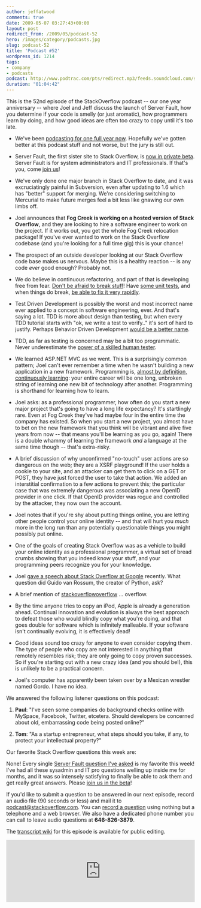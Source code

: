 ```yaml
---
author: jeffatwood
comments: true
date: 2009-05-07 03:27:43+00:00
layout: post
redirect_from: /2009/05/podcast-52
hero: /images/category/podcasts.jpg
slug: podcast-52
title: 'Podcast #52'
wordpress_id: 1214
tags:
- company
- podcasts
podcast: http://www.podtrac.com/pts/redirect.mp3/feeds.soundcloud.com/stream/14377351-stack-exchange-stack-overflow-podcast-26.mp3
duration: "01:04:42"
---
```


This is the 52nd episode of the StackOverflow podcast -- our one year anniversary -- where Joel and Jeff discuss the launch of Server Fault, how you determine if your code is smelly (or just aromatic), how programmers learn by doing, and how good ideas are often too crazy to copy until it's too late.






  * We've been [podcasting for one full year now](http://blog.stackoverflow.com/2008/04/podcast-1/). Hopefully we've gotten better at this podcast stuff and not worse, but the jury is still out.


  * Server Fault, the first sister site to Stack Overflow, is [now in private beta](http://blog.stackoverflow.com/2009/04/server-fault-private-beta-begins/). Server Fault is for system administrators and IT professionals. If that's you, come [join us](http://blog.stackoverflow.com/2009/04/server-fault-private-beta-begins/)!


  * We've only done one major branch in Stack Overflow to date, and it was excruciatingly painful in Subversion, even after updating to 1.6 which has "better" support for merging. We're considering switching to Mercurial to make future merges feel a bit less like gnawing our own limbs off.  



  * Joel announces that **Fog Creek is working on a hosted version of Stack Overflow**, and they are looking to hire a software engineer to work on the project. If it works out, you get the whole Fog Creek relocation package! If you've ever wanted to work on the Stack Overflow codebase (and you're looking for a full time gig) this is your chance!  



  * The prospect of an outside developer looking at our Stack Overflow code base makes us nervous. Maybe this is a healthy reaction -- is any code _ever_ good enough? Probably not.


  * We do believe in continuous refactoring, and part of that is developing free from fear. [Don't be afraid to break stuff](http://www.codinghorror.com/blog/archives/000123.html)! Have [some unit tests](http://www.codinghorror.com/blog/archives/000640.html), and when things do break, [be able to fix it very rapidly](http://www.codinghorror.com/blog/archives/001239.html).


  * Test Driven Development is possibly the worst and most incorrect name ever applied to a concept in software engineering, ever. And that's saying a lot. TDD is more about design than testing, but when every TDD tutorial starts with "ok, we write a test to verify.." it's sort of hard to justify. Perhaps Behavior Driven Development [would be a better name](http://codebetter.com/blogs/jeremy.miller/archive/2007/09/06/bdd-tdd-and-the-other-double-d-s.aspx).


  * TDD, as far as testing is concerned may be a bit too programmatic. Never underestimate the [power of a skilled human tester](http://www.joelonsoftware.com/articles/fog0000000067.html). 


  * We learned ASP.NET MVC as we went. This is a surprisingly common pattern; Joel can't ever remember a time when he wasn't building a new application in a new framework. Programming is, [almost by definition, continuously learning](http://www.codinghorror.com/blog/archives/000895.html): your entire career will be one long, unbroken string of learning one new bit of technology after another. Programming is shorthand for learning how to learn.


  * Joel asks: as a professional programmer, how often do you start a new major project that's going to have a long life expectancy? It's startlingly rare. Even at Fog Creek they've had maybe four in the entire time the company has existed. So when you start a new project, you almost have to bet on the new framework that you think will be vibrant and alive five years from now -- that means you'll be learning as you go, again! There is a double whammy of learning the framework _and_ a language at the same time though -- that's extra-risky.


  * A brief discussion of why unconfirmed "no-touch" user actions are so dangerous on the web; they are a XSRF playground! If the user holds a cookie to your site, and an attacker can get them to click on a GET or POST, they have just forced the user to take that action. We added an interstitial confirmation to a few actions to prevent this; the particular case that was extremely dangerous was associating a new OpenID provider in one click. If that OpenID provider was rogue and controlled by the attacker, they now own the account.


  * Joel notes that if you're shy about putting things online, you are letting other people control your online identity -- and that will hurt you _much_ more in the long run than any potentially questionable things you might possibly put online.


  * One of the goals of creating Stack Overflow was as a vehicle to build your online identity as a professional programmer, a virtual set of bread crumbs showing that you indeed know your stuff, and your programming peers recognize you for your knowledge.   



  * Joel [gave a speech about Stack Overflow at Google](http://blog.stackoverflow.com/2009/05/joel-talks-about-stack-overflow-at-google/) recently. What question did Guido van Rossum, the creator of Python, ask?


  * A brief mention of [stackoverflowoverflow](http://stackoverflowoverflow.com/) ... overflow.  



  * By the time anyone tries to copy an iPod, Apple is already a generation ahead. Continual innovation and evolution is always the best approach to defeat those who would blindly copy what you're doing, and that goes double for software which is infinitely malleable. If your software isn't continually evolving, it is effectively dead!


  * Good ideas sound too crazy for anyone to even consider copying them. The type of people who copy are not interested in anything that remotely resembles risk; they are only going to copy proven successes. So if you're starting out with a new crazy idea (and you should be!), this is unlikely to be a practical concern.


  * Joel's computer has apparently been taken over by a Mexican wrestler named Gordo. I have no idea.   





We answered the following listener questions on this podcast:






  1. **Paul**: "I've seen some companies do background checks online with MySpace, Facebook, Twitter, etcetera. Should developers be concerned about old, embarrassing code being posted online?"


  2. **Tom**: "As a startup entrepreneur, what steps should you take, if any, to protect your intellectual property?"




Our favorite Stack Overflow questions this week are:




None! Every single [Server Fault question I've asked](http://serverfault.com/users/1/jeff-atwood) is my favorite this week! I've had all these sysadmin and IT pro questions welling up inside me for months, and it was so intensely satisfying to finally be able to ask them and get really great answers. Please [join us in the beta](http://blog.stackoverflow.com/2009/04/server-fault-private-beta-begins/)!





If you'd like to submit a question to be answered in our next episode, record an audio file (90 seconds or less) and mail it to [podcast@stackoverflow.com](mailto:podcast@stackoverflow.com). You can [record a question](http://blog.stackoverflow.com/index.php/2008/05/recording-podcast-questions-using-your-telephone/) using nothing but a telephone and a web browser. We also have a dedicated phone number you can call to leave audio questions at **646-826-3879**.






The [transcript wiki](https://stackoverflow.fogbugz.com/default.asp?W29049) for this episode is available for public editing.

<iframe width="100%" height="166" scrolling="no" frameborder="no" src="https://w.soundcloud.com/player/?url=https%3A//api.soundcloud.com/tracks/14377351&amp;color=ff5500&amp;auto_play=false&amp;hide_related=false&amp;show_comments=true&amp;show_user=true&amp;show_reposts=false"></iframe>
